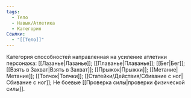 ```yaml
---
tags:
  - Тело
  - Навык/Атлетика
  - Категория
Ссылки:
  - "[[Тело]]"
---
```

Категория способностей направленная на усиление атлетики персонажа: [[Лазанье|Лазанье]]; [[Плаванье|Плаванье]]; [[Бег|Бег]]; [[Взять в Захват|Взять в Захват]]; [[Прыжок|Прыжки]]; [[Метание|Метание]]; [[Толчок|Толчки]]; [[Статейки/Действия/Сбивание с ног|Сбивание с ног]]; Не боевые [[Проверка силы|проверки физической силы]].